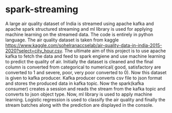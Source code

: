 # spark-streaming
A large air quality dataset of India is streamed using apache kafka and apache spark structured streaming and ml library is used for applying machine learning on the streamed data. The code is entirely in python language.
  The air quality dataset is taken from kaggle https://www.kaggle.com/sohelranaccselab/air-quality-data-in-india-2015-2020?select=city_hour.csv. The ultimate aim of this project is to use apache kafka to fetch the data and feed to spark engiene and use machine learning to predict the quality of air.
  Initially the dataset is cleaned and the final column is converted from categorical to numerical( good, satisfactory are converted to 1 and severe, poor, very poor converted to 0). Now this dataset is given to kafka producer. Kafka producer converts csv file to json format and stores the produced data in kafka topic. Now the spark(kafka consumer) creates a session and reads the stream from the kafka topic and converts to json object type. Now, ml library is used to apply machine learning. Logistic regression is used to classify the air quality and finally the stream batches along with the prediction are displayed in the console.


